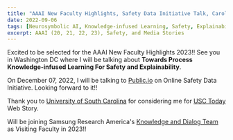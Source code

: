 ```yaml
---
title: "AAAI New Faculty Highlights, Safety Data Initiative Talk, Carolina TV, Samsung Research "
date: 2022-09-06
tags: [Neurosymbolic AI, Knowledge-infused Learning, Safety, Explainability, Research, PhD Life]
excerpt: AAAI (20, 21, 22, 23), Safety, and Media Stories
---
```


Excited to be selected for the AAAI New Faculty Highlights 2023!! 
See you in Washington DC where I will be talking about __Towards Process Knowledge-infused Learning For Safety and Explainability__. 

On December 07, 2022, I will be talking to [Public.io](https://www.public.io/) on Online Safety Data Initiative. Looking forward to it!!

Thank you to [University of South Carolina](https://sc.edu/) for considering me for [USC Today](https://sc.edu/uofsc/posts/2022/12/computer_science_phd_grad_works_to_improve_artificial_intelligence.php) Web Story. 


Will be joining Samsung Research America's [Knowledge and Dialog Team](https://research.samsung.com/srTalks/-SR-Talks-Interview-with-a-Knowledge-and-Language-AI-Expert-at-Samsung-Research-America-AI-Center) as Visiting Faculty in 2023!!